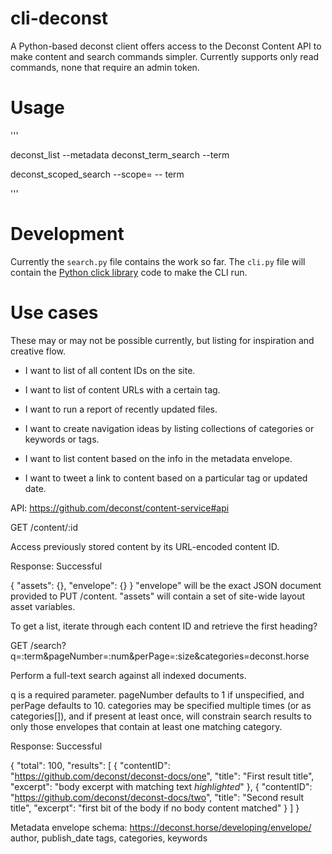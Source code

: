 # cli-deconst

A Python-based deconst client offers access to the Deconst Content API to make content and
search commands simpler. Currently supports only read commands, none that require an admin token.

# Usage

'''

deconst_list --metadata <type of metadata>
deconst_term_search --term <search term>
deconst_scoped_search --scope=<id or url> -- term <search term>

'''

# Development

Currently the `search.py` file contains the work so far. The `cli.py` file will contain
the [Python click library](http://click.pocoo.org/5/) code to make the CLI run.

# Use cases

These may or may not be possible currently, but listing for inspiration and creative flow.

* I want to list of all content IDs on the site.

* I want to list of content URLs with a certain tag.

* I want to run a report of recently updated files.

* I want to create navigation ideas by listing collections of categories or keywords or tags.

* I want to list content based on the info in the metadata envelope.

* I want to tweet a link to content based on a particular tag or updated date.


API: https://github.com/deconst/content-service#api

GET /content/:id

Access previously stored content by its URL-encoded content ID.

Response: Successful

{
  "assets": {},
  "envelope": {}
}
"envelope" will be the exact JSON document provided to PUT /content. "assets" will contain a set of site-wide layout asset variables.

To get a list, iterate through each content ID and retrieve the first heading?

GET /search?q=:term&pageNumber=:num&perPage=:size&categories=deconst.horse

Perform a full-text search against all indexed documents.

q is a required parameter. pageNumber defaults to 1 if unspecified, and perPage defaults to 10. categories may be specified multiple times (or as categories[]), and if present at least once, will constrain search results to only those envelopes that contain at least one matching category.

Response: Successful

{
  "total": 100,
  "results": [
    {
      "contentID": "https://github.com/deconst/deconst-docs/one",
      "title": "First result title",
      "excerpt": "body excerpt with matching text <em>highlighted</em>"
    },
    {
      "contentID": "https://github.com/deconst/deconst-docs/two",
      "title": "Second result title",
      "excerpt": "first bit of the body if no body content matched"
    }
  ]
}

Metadata envelope schema: https://deconst.horse/developing/envelope/
author, publish_date
tags, categories, keywords
